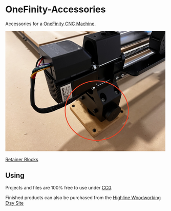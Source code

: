 # OneFinity-Accessories
Accessories for a [OneFinity CNC Machine](https://www.onefinitycnc.com/).

<a href="retainer_blocks/README.md"><img src="retainer_blocks/images/v01_fig01.png" width="500" /></a>

[Retainer Blocks](retainer_blocks/README.md)

## Using

Projects and files are 100% free to use under [CC0](https://creativecommons.org/public-domain/cc0/).

Finished products can also be purchased from the [Highline Woodworking Etsy Site](https://www.etsy.com/shop/HighlineWoodworking)

